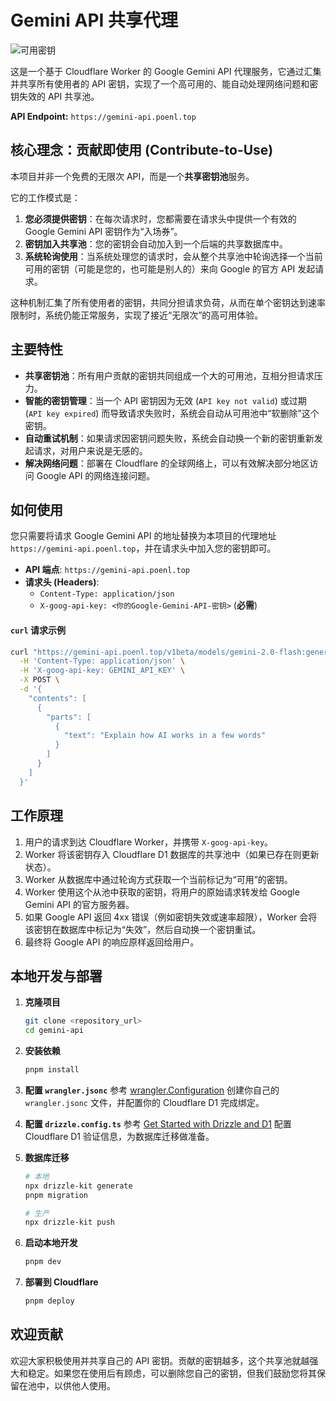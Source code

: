 # Gemini API 共享代理

![可用密钥](https://img.shields.io/badge/dynamic/json?url=https%3A%2F%2Fgemini-api.1760937413.workers.dev%2Fkeycount&query=%24.keyCount&label=%E5%8F%AF%E7%94%A8%E5%AF%86%E9%92%A5&color=brightgreen)

这是一个基于 Cloudflare Worker 的 Google Gemini API 代理服务，它通过汇集并共享所有使用者的 API 密钥，实现了一个高可用的、能自动处理网络问题和密钥失效的 API 共享池。

**API Endpoint:** `https://gemini-api.poenl.top`

## 核心理念：贡献即使用 (Contribute-to-Use)

本项目并非一个免费的无限次 API，而是一个**共享密钥池**服务。

它的工作模式是：

1.  **您必须提供密钥**：在每次请求时，您都需要在请求头中提供一个有效的 Google Gemini API 密钥作为“入场券”。
2.  **密钥加入共享池**：您的密钥会自动加入到一个后端的共享数据库中。
3.  **系统轮询使用**：当系统处理您的请求时，会从整个共享池中轮询选择一个当前可用的密钥（可能是您的，也可能是别人的）来向 Google 的官方 API 发起请求。

这种机制汇集了所有使用者的密钥，共同分担请求负荷，从而在单个密钥达到速率限制时，系统仍能正常服务，实现了接近“无限次”的高可用体验。

## 主要特性

- **共享密钥池**：所有用户贡献的密钥共同组成一个大的可用池，互相分担请求压力。
- **智能的密钥管理**：当一个 API 密钥因为无效 (`API key not valid`) 或过期 (`API key expired`) 而导致请求失败时，系统会自动从可用池中“软删除”这个密钥。
- **自动重试机制**：如果请求因密钥问题失败，系统会自动换一个新的密钥重新发起请求，对用户来说是无感的。
- **解决网络问题**：部署在 Cloudflare 的全球网络上，可以有效解决部分地区访问 Google API 的网络连接问题。

## 如何使用

您只需要将请求 Google Gemini API 的地址替换为本项目的代理地址 `https://gemini-api.poenl.top`，并在请求头中加入您的密钥即可。

- **API 端点**: `https://gemini-api.poenl.top`
- **请求头 (Headers)**:
  - `Content-Type: application/json`
  - `X-goog-api-key: <你的Google-Gemini-API-密钥>` (**必需**)

#### `curl` 请求示例

```bash
curl "https://gemini-api.poenl.top/v1beta/models/gemini-2.0-flash:generateContent" \
  -H 'Content-Type: application/json' \
  -H 'X-goog-api-key: GEMINI_API_KEY' \
  -X POST \
  -d '{
    "contents": [
      {
        "parts": [
          {
            "text": "Explain how AI works in a few words"
          }
        ]
      }
    ]
  }'
```

## 工作原理

1.  用户的请求到达 Cloudflare Worker，并携带 `X-goog-api-key`。
2.  Worker 将该密钥存入 Cloudflare D1 数据库的共享池中（如果已存在则更新状态）。
3.  Worker 从数据库中通过轮询方式获取一个当前标记为“可用”的密钥。
4.  Worker 使用这个从池中获取的密钥，将用户的原始请求转发给 Google Gemini API 的官方服务器。
5.  如果 Google API 返回 4xx 错误（例如密钥失效或速率超限），Worker 会将该密钥在数据库中标记为“失效”，然后自动换一个密钥重试。
6.  最终将 Google API 的响应原样返回给用户。

## 本地开发与部署

1.  **克隆项目**

    ```bash
    git clone <repository_url>
    cd gemini-api
    ```

2.  **安装依赖**

    ```bash
    pnpm install
    ```

3.  **配置 `wrangler.jsonc`**
    参考 [wrangler.Configuration](https://developers.cloudflare.com/workers/wrangler/configuration/) 创建你自己的 `wrangler.jsonc` 文件，并配置你的 Cloudflare D1 完成绑定。

4.  **配置 `drizzle.config.ts`**
    参考 [Get Started with Drizzle and D1](https://orm.drizzle.team/docs/get-started/d1-new) 配置 Cloudflare D1 验证信息，为数据库迁移做准备。

5.  **数据库迁移**

    ```bash
    # 本地
    npx drizzle-kit generate
    pnpm migration

    # 生产
    npx drizzle-kit push
    ```

6.  **启动本地开发**

    ```bash
    pnpm dev
    ```

7.  **部署到 Cloudflare**
    ```bash
    pnpm deploy
    ```

## 欢迎贡献

欢迎大家积极使用并共享自己的 API 密钥。贡献的密钥越多，这个共享池就越强大和稳定。如果您在使用后有顾虑，可以删除您自己的密钥，但我们鼓励您将其保留在池中，以供他人使用。
